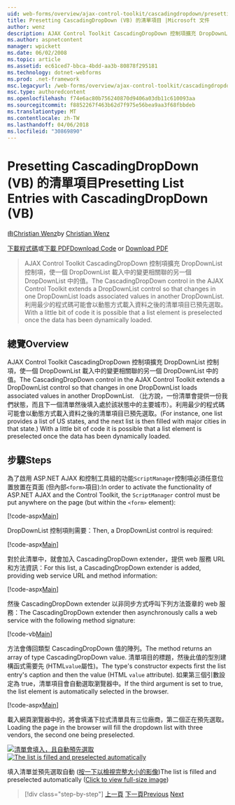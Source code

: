 ```yaml
---
uid: web-forms/overview/ajax-control-toolkit/cascadingdropdown/presetting-list-entries-with-cascadingdropdown-vb
title: Presetting CascadingDropDown (VB) 的清單項目 |Microsoft 文件
author: wenz
description: AJAX Control Toolkit CascadingDropDown 控制項擴充 DropDownList 控制項，使一個 DropDownList 載入中的變更相關聯 anoth 中的值...
ms.author: aspnetcontent
manager: wpickett
ms.date: 06/02/2008
ms.topic: article
ms.assetid: ec61ced7-bbca-4bdd-aa3b-80878f295181
ms.technology: dotnet-webforms
ms.prod: .net-framework
msc.legacyurl: /web-forms/overview/ajax-control-toolkit/cascadingdropdown/presetting-list-entries-with-cascadingdropdown-vb
msc.type: authoredcontent
ms.openlocfilehash: f74e6ac80b756240870d9406a03db11c610093aa
ms.sourcegitcommit: f8852267f463b62d7f975e56bea9aa3f68fbbdeb
ms.translationtype: MT
ms.contentlocale: zh-TW
ms.lasthandoff: 04/06/2018
ms.locfileid: "30869890"
---
```

<a name="presetting-list-entries-with-cascadingdropdown-vb"></a><span data-ttu-id="03b84-103">Presetting CascadingDropDown (VB) 的清單項目</span><span class="sxs-lookup"><span data-stu-id="03b84-103">Presetting List Entries with CascadingDropDown (VB)</span></span>
====================
<span data-ttu-id="03b84-104">由[Christian Wenz](https://github.com/wenz)</span><span class="sxs-lookup"><span data-stu-id="03b84-104">by [Christian Wenz](https://github.com/wenz)</span></span>

<span data-ttu-id="03b84-105">[下載程式碼](http://download.microsoft.com/download/9/0/7/907760b1-2c60-4f81-aeb6-ca416a573b0d/cascadingdropdown2.vb.zip)或[下載 PDF](http://download.microsoft.com/download/2/d/c/2dc10e34-6983-41d4-9c08-f78f5387d32b/CascadingDropDown2VB.pdf)</span><span class="sxs-lookup"><span data-stu-id="03b84-105">[Download Code](http://download.microsoft.com/download/9/0/7/907760b1-2c60-4f81-aeb6-ca416a573b0d/cascadingdropdown2.vb.zip) or [Download PDF](http://download.microsoft.com/download/2/d/c/2dc10e34-6983-41d4-9c08-f78f5387d32b/CascadingDropDown2VB.pdf)</span></span>

> <span data-ttu-id="03b84-106">AJAX Control Toolkit CascadingDropDown 控制項擴充 DropDownList 控制項，使一個 DropDownList 載入中的變更相關聯的另一個 DropDownList 中的值。</span><span class="sxs-lookup"><span data-stu-id="03b84-106">The CascadingDropDown control in the AJAX Control Toolkit extends a DropDownList control so that changes in one DropDownList loads associated values in another DropDownList.</span></span> <span data-ttu-id="03b84-107">利用最少的程式碼可能會以動態方式載入資料之後的清單項目已預先選取。</span><span class="sxs-lookup"><span data-stu-id="03b84-107">With a little bit of code it is possible that a list element is preselected once the data has been dynamically loaded.</span></span>


## <a name="overview"></a><span data-ttu-id="03b84-108">總覽</span><span class="sxs-lookup"><span data-stu-id="03b84-108">Overview</span></span>

<span data-ttu-id="03b84-109">AJAX Control Toolkit CascadingDropDown 控制項擴充 DropDownList 控制項，使一個 DropDownList 載入中的變更相關聯的另一個 DropDownList 中的值。</span><span class="sxs-lookup"><span data-stu-id="03b84-109">The CascadingDropDown control in the AJAX Control Toolkit extends a DropDownList control so that changes in one DropDownList loads associated values in another DropDownList.</span></span> <span data-ttu-id="03b84-110">（比方說，一份清單會提供一份我們狀態，而且下一個清單然後填入處於該狀態中的主要城市）。利用最少的程式碼可能會以動態方式載入資料之後的清單項目已預先選取。</span><span class="sxs-lookup"><span data-stu-id="03b84-110">(For instance, one list provides a list of US states, and the next list is then filled with major cities in that state.) With a little bit of code it is possible that a list element is preselected once the data has been dynamically loaded.</span></span>

## <a name="steps"></a><span data-ttu-id="03b84-111">步驟</span><span class="sxs-lookup"><span data-stu-id="03b84-111">Steps</span></span>

<span data-ttu-id="03b84-112">為了啟用 ASP.NET AJAX 和控制工具組的功能`ScriptManager`控制項必須任意位置放置在頁面 (但內部`<form>`項目):</span><span class="sxs-lookup"><span data-stu-id="03b84-112">In order to activate the functionality of ASP.NET AJAX and the Control Toolkit, the `ScriptManager` control must be put anywhere on the page (but within the `<form>` element):</span></span>

[!code-aspx[Main](presetting-list-entries-with-cascadingdropdown-vb/samples/sample1.aspx)]

<span data-ttu-id="03b84-113">DropDownList 控制項則需要：</span><span class="sxs-lookup"><span data-stu-id="03b84-113">Then, a DropDownList control is required:</span></span>

[!code-aspx[Main](presetting-list-entries-with-cascadingdropdown-vb/samples/sample2.aspx)]

<span data-ttu-id="03b84-114">對於此清單中，就會加入 CascadingDropDown extender，提供 web 服務 URL 和方法資訊：</span><span class="sxs-lookup"><span data-stu-id="03b84-114">For this list, a CascadingDropDown extender is added, providing web service URL and method information:</span></span>

[!code-aspx[Main](presetting-list-entries-with-cascadingdropdown-vb/samples/sample3.aspx)]

<span data-ttu-id="03b84-115">然後 CascadingDropDown extender 以非同步方式呼叫下列方法簽章的 web 服務：</span><span class="sxs-lookup"><span data-stu-id="03b84-115">The CascadingDropDown extender then asynchronously calls a web service with the following method signature:</span></span>

[!code-vb[Main](presetting-list-entries-with-cascadingdropdown-vb/samples/sample4.vb)]

<span data-ttu-id="03b84-116">方法會傳回類型 CascadingDropDown 值的陣列。</span><span class="sxs-lookup"><span data-stu-id="03b84-116">The method returns an array of type CascadingDropDown value.</span></span> <span data-ttu-id="03b84-117">清單項目的標題，然後此值的型別建構函式需要先 (HTML`value`屬性)。</span><span class="sxs-lookup"><span data-stu-id="03b84-117">The type's constructor expects first the list entry's caption and then the value (HTML `value` attribute).</span></span> <span data-ttu-id="03b84-118">如果第三個引數設定為 true，清單項目會自動選取瀏覽器中。</span><span class="sxs-lookup"><span data-stu-id="03b84-118">If the third argument is set to true, the list element is automatically selected in the browser.</span></span>

[!code-aspx[Main](presetting-list-entries-with-cascadingdropdown-vb/samples/sample5.aspx)]

<span data-ttu-id="03b84-119">載入網頁瀏覽器中的，將會填滿下拉式清單具有三位廠商，第二個正在預先選取。</span><span class="sxs-lookup"><span data-stu-id="03b84-119">Loading the page in the browser will fill the dropdown list with three vendors, the second one being preselected.</span></span>


<span data-ttu-id="03b84-120">[![清單會填入，且自動預先選取](presetting-list-entries-with-cascadingdropdown-vb/_static/image2.png)](presetting-list-entries-with-cascadingdropdown-vb/_static/image1.png)</span><span class="sxs-lookup"><span data-stu-id="03b84-120">[![The list is filled and preselected automatically](presetting-list-entries-with-cascadingdropdown-vb/_static/image2.png)](presetting-list-entries-with-cascadingdropdown-vb/_static/image1.png)</span></span>

<span data-ttu-id="03b84-121">填入清單並預先選取自動 ([按一下以檢視完整大小的影像](presetting-list-entries-with-cascadingdropdown-vb/_static/image3.png))</span><span class="sxs-lookup"><span data-stu-id="03b84-121">The list is filled and preselected automatically ([Click to view full-size image](presetting-list-entries-with-cascadingdropdown-vb/_static/image3.png))</span></span>

> [!div class="step-by-step"]
> <span data-ttu-id="03b84-122">[上一頁](using-cascadingdropdown-with-a-database-vb.md)
> [下一頁](using-auto-postback-with-cascadingdropdown-vb.md)</span><span class="sxs-lookup"><span data-stu-id="03b84-122">[Previous](using-cascadingdropdown-with-a-database-vb.md)
[Next](using-auto-postback-with-cascadingdropdown-vb.md)</span></span>
